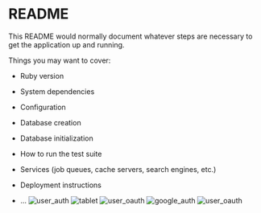 # README

This README would normally document whatever steps are necessary to get the
application up and running.

Things you may want to cover:

* Ruby version

* System dependencies

* Configuration

* Database creation

* Database initialization

* How to run the test suite

* Services (job queues, cache servers, search engines, etc.)

* Deployment instructions

* ...
![](https://image-strage.s3-ap-northeast-1.amazonaws.com/user_auth.png "user_auth")
![](https://image-strage.s3-ap-northeast-1.amazonaws.com/tablet.png "tablet")
![](https://image-strage.s3-ap-northeast-1.amazonaws.com/user_auth.png "user_oauth")
![](https://image-strage.s3-ap-northeast-1.amazonaws.com/auth_google.png "google_auth")
![](https://image-strage.s3-ap-northeast-1.amazonaws.com/user_auth.png "user_oauth")
